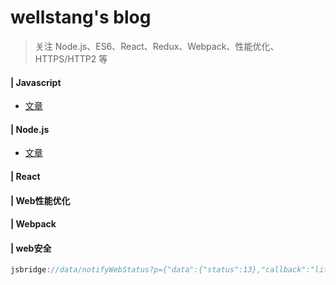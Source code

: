 # wellstang's blog
> 关注 Node.js、ES6、React、Redux、Webpack、性能优化、HTTPS/HTTP2 等

#### | Javascript
* [文章](https://github.com/wellstang/blog/issues)

#### | Node.js
* [文章](https://github.com/wellstang/blog/issues)

#### | React

#### | Web性能优化

#### | Webpack

#### | web安全



``` javascript
jsbridge://data/notifyWebStatus?p={"data":{"status":13},"callback":"liteJsBridgE_88888"}
```
